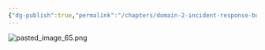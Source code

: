 ```yaml
---
{"dg-publish":true,"permalink":"/chapters/domain-2-incident-response-business-continuity-and-disaster-recovery-concepts/domain-2-incident-response-business-continuity-and-disaster-recovery-concepts/2-0-incident-terminology/","noteIcon":""}
---
```


![pasted_image_65.png](/img/user/pasted_image_65.png)